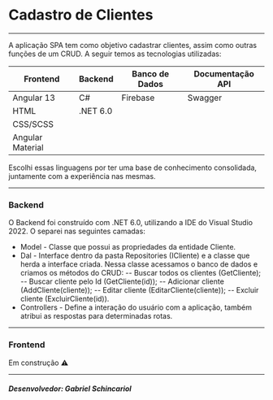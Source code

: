 # Cadastro de Clientes
---
A aplicação SPA tem como objetivo cadastrar clientes, assim como outras funções de um CRUD. A seguir temos as tecnologias utilizadas:

| Frontend | Backend | Banco de Dados | Documentação API |
| ------ | ------ | ------ | ------ |
| Angular 13 | C# | Firebase | Swagger
| HTML | .NET 6.0 |  | |
| CSS/SCSS |  |  | |
| Angular Material | | |

Escolhi essas linguagens por ter uma base de conhecimento consolidada, juntamente com a experiência nas mesmas.

---

### Backend 
O Backend foi construído com .NET 6.0, utilizando a IDE do Visual Studio 2022. 
O separei nas seguintes camadas: 
- Model - Classe que possui as propriedades da entidade Cliente.
- Dal - Interface dentro da pasta Repositories (ICliente) e a classe que herda a interface criada. Nessa classe acessamos o banco de dados e criamos os métodos do CRUD: 
--  Buscar todos os clientes (GetCliente); 
-- Buscar cliente pelo Id (GetCliente(id)); 
-- Adicionar cliente (AddCliente(cliente)); 
-- Editar cliente (EditarCliente(cliente)); 
-- Excluir cliente (ExcluirCliente(id)). 
- Controllers - Define a interação do usuário com a aplicação, também atribui as respostas para determinadas rotas.

---

### Frontend

Em construção ⚠️

---

##### _Desenvolvedor: Gabriel Schincariol_

